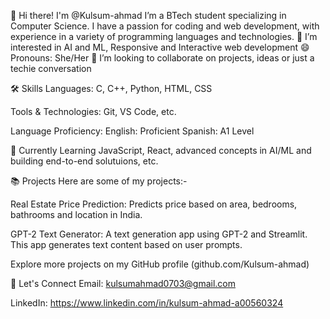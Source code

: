 👋 Hi there! I'm @Kulsum-ahmad
I’m a BTech student specializing in Computer Science. I have a passion for coding and web development, with experience in a variety of programming languages and technologies.
👀 I’m interested in AI and ML, Responsive and Interactive web development 
😄 Pronouns: She/Her
💞️ I’m looking to collaborate on projects, ideas or just a techie conversation

🛠 Skills 
Languages: C, C++, Python, HTML, CSS

Tools & Technologies: Git, VS Code, etc.

Language Proficiency:
  English: Proficient
  Spanish: A1 Level

🌱 Currently Learning
JavaScript, React, advanced concepts in AI/ML and building end-to-end solutuions, etc.

📚 Projects
Here are some of my projects:-

Real Estate Price Prediction: Predicts price based on area, bedrooms, bathrooms and location in India.

GPT-2 Text Generator: A text generation app using GPT-2 and Streamlit. This app generates text content based on user prompts.

Explore more projects on my GitHub profile (github.com/Kulsum-ahmad)

🤝 Let's Connect
Email: kulsumahmad0703@gmail.com

LinkedIn: https://www.linkedin.com/in/kulsum-ahmad-a00560324
